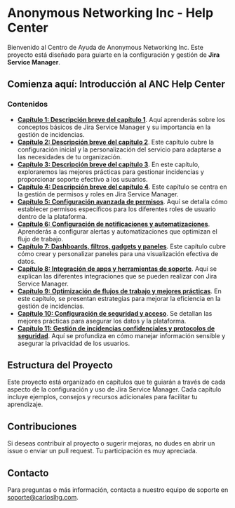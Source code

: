 # Anonymous Networking Inc - Help Center

Bienvenido al Centro de Ayuda de Anonymous Networking Inc. Este proyecto está diseñado para guiarte en la configuración y gestión de **Jira Service Manager**.

## Comienza aquí: Introducción al ANC Help Center

### Contenidos
- **[Capítulo 1: Descripción breve del capítulo 1](./01_ANC_Help_Center_Capitulo_1.md)**. Aquí aprenderás sobre los conceptos básicos de Jira Service Manager y su importancia en la gestión de incidencias.
- **[Capítulo 2: Descripción breve del capítulo 2](./02_ANC_Help_Center_Capitulo_2.md)**. Este capítulo cubre la configuración inicial y la personalización del servicio para adaptarse a las necesidades de tu organización.
- **[Capítulo 3: Descripción breve del capítulo 3](./03_ANC_Help_Center_Capitulo_3.md)**. En este capítulo, exploraremos las mejores prácticas para gestionar incidencias y proporcionar soporte efectivo a los usuarios.
- **[Capítulo 4: Descripción breve del capítulo 4](./04_ANC_Help_Center_Capitulo_4.md)**. Este capítulo se centra en la gestión de permisos y roles en Jira Service Manager.
- **[Capítulo 5: Configuración avanzada de permisos](./05_ANC_Help_Center_Capitulo_5.md)**. Aquí se detalla cómo establecer permisos específicos para los diferentes roles de usuario dentro de la plataforma.
- **[Capítulo 6: Configuración de notificaciones y automatizaciones](./06_ANC_Help_Center_Capitulo_6.md)**. Aprenderás a configurar alertas y automatizaciones que optimizan el flujo de trabajo.
- **[Capítulo 7: Dashboards, filtros, gadgets y paneles](./07_ANC_Help_Center_Capitulo_7.md)**. Este capítulo cubre cómo crear y personalizar paneles para una visualización efectiva de datos.
- **[Capítulo 8: Integración de apps y herramientas de soporte](./08_ANC_Help_Center_Capitulo_8.md)**. Aquí se explican las diferentes integraciones que se pueden realizar con Jira Service Manager.
- **[Capítulo 9: Optimización de flujos de trabajo y mejores prácticas](./09_ANC_Help_Center_Capitulo_9.md)**. En este capítulo, se presentan estrategias para mejorar la eficiencia en la gestión de incidencias.
- **[Capítulo 10: Configuración de seguridad y acceso](./10_ANC_Help_Center_Capitulo_10.md)**. Se detallan las mejores prácticas para asegurar los datos y la plataforma.
- **[Capítulo 11: Gestión de incidencias confidenciales y protocolos de seguridad](./11_ANC_Help_Center_Capitulo_11.md)**. Aquí se profundiza en cómo manejar información sensible y asegurar la privacidad de los usuarios.

## Estructura del Proyecto
Este proyecto está organizado en capítulos que te guiarán a través de cada aspecto de la configuración y uso de Jira Service Manager. Cada capítulo incluye ejemplos, consejos y recursos adicionales para facilitar tu aprendizaje.

## Contribuciones
Si deseas contribuir al proyecto o sugerir mejoras, no dudes en abrir un issue o enviar un pull request. Tu participación es muy apreciada.

## Contacto
Para preguntas o más información, contacta a nuestro equipo de soporte en [soporte@carloslhg.com](mailto:soporte@carloslhg.com).
